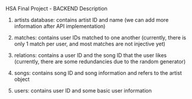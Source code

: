 HSA Final Project - BACKEND Description

1. artists database: contains artist ID and name (we can add more information after API implementation)

2. matches: contains user IDs matched to one another (currently, there is only 1 match per user, and most matches are not injective yet)

3. relations: contains a user ID and the song ID that the user likes (currently, there are some redundancies due to the random generator)

4. songs: contains song ID and song information and refers to the artist object

5. users: contains user ID and some basic user information


